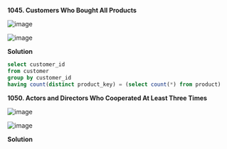 **1045. Customers Who Bought All Products**

![image](https://user-images.githubusercontent.com/51500878/134754597-a871b882-af89-4f1f-b368-a27fbf68e832.png)

![image](https://user-images.githubusercontent.com/51500878/134754603-48593908-8786-4225-b284-3fdfd8195c4a.png)

**Solution**

```sql
select customer_id 
from customer
group by customer_id
having count(distinct product_key) = (select count(*) from product)
```

**1050. Actors and Directors Who Cooperated At Least Three Times**

![image](https://user-images.githubusercontent.com/51500878/134754726-ae514a5a-ec89-452b-a9d6-3488b5f258dc.png)

![image](https://user-images.githubusercontent.com/51500878/134754732-c65cf7bd-5e6d-4e80-824a-23da76ae8952.png)

**Solution**

```sql


```
